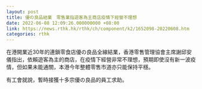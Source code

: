 ```yaml
---
layout: post
title: 優の良品結業　零售業指遊客為主商店疫情下經營不理想
date: 2022-06-08 12:09:26.000000000 +08:00
link: https://news.rthk.hk/rthk/ch/component/k2/1652098-20220608.htm
categories: rthk
---
```


在港開業近30年的連鎖零食店優の良品全線結業，香港零售管理協會主席謝邱安儀指出，依賴遊客為主的商店，在疫情下經營非常不理想，預期即使沒有新一波疫情，但如果未能通關，本港今年整體零售市道亦只能保持平穩。

有工會就說，暫時接獲十多宗優の良品的員工求助。
